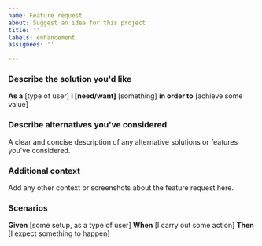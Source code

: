 ```yaml
---
name: Feature request
about: Suggest an idea for this project
title: ''
labels: enhancement
assignees: ''

---
```


### Describe the solution you'd like

**As a** [type of user]
**I [need/want]** [something]
**in order to** [achieve some value]

### Describe alternatives you've considered
A clear and concise description of any alternative solutions or features you've considered.

### Additional context
Add any other context or screenshots about the feature request here.

### Scenarios

**Given** [some setup, as a type of user]
**When** [I carry out some action]
**Then** [I expect something to happen]

